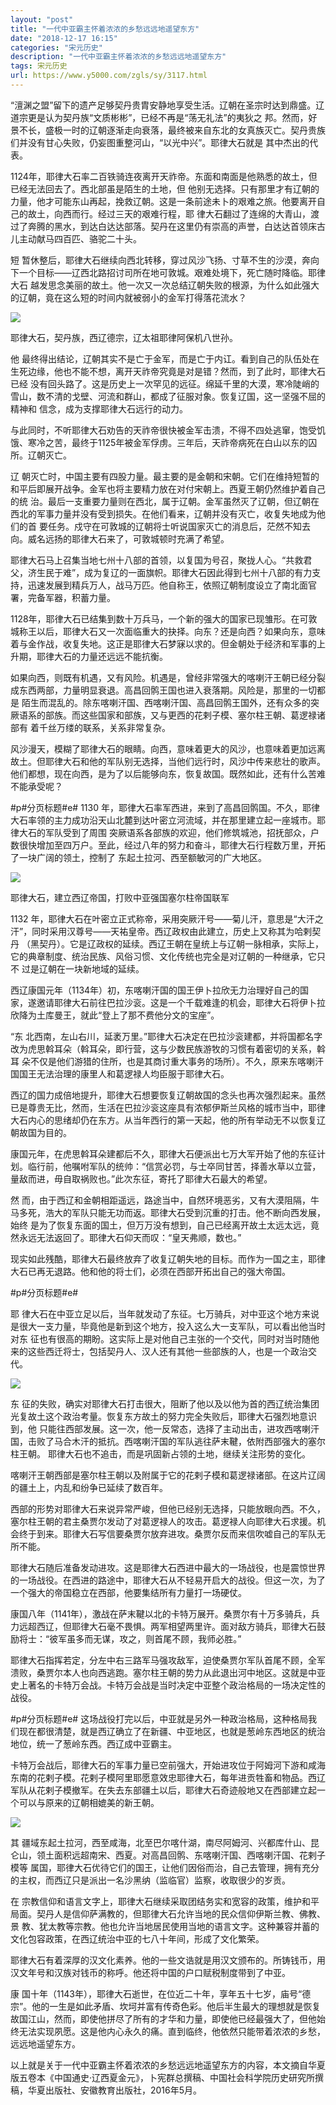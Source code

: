 ```yaml
---
layout: "post"
title: "一代中亚霸主怀着浓浓的乡愁远远地遥望东方"
date: "2018-12-17 16:15"
categories: "宋元历史"
description: "一代中亚霸主怀着浓浓的乡愁远远地遥望东方"
tags: 宋元历史
url: https://www.y5000.com/zgls/sy/3117.html
---
```






“澶渊之盟”留下的遗产足够契丹贵胄安静地享受生活。辽朝在圣宗时达到鼎盛。辽道宗更是认为契丹族“文质彬彬”，已经不再是“荡无礼法”的夷狄之
邦。然而，好景不长，盛极一时的辽朝逐渐走向衰落，最终被来自东北的女真族灭亡。契丹贵族们并没有甘心失败，仍妄图重整河山，“以光中兴”。耶律大石就是
其中杰出的代表。

1124年，耶律大石率二百铁骑连夜离开天祚帝。东面和南面是他熟悉的故土，但已经无法回去了。西北部虽是陌生的土地，但
他别无选择。只有那里才有辽朝的力量，他才可能东山再起，挽救辽朝。这是一条前途未卜的艰难之旅。他要离开自己的故土，向西而行。经过三天的艰难行程，耶
律大石翻过了连绵的大青山，渡过了奔腾的黑水，到达白达达部落。契丹在这里仍有崇高的声誉，白达达首领床古儿主动献马四百匹、骆驼二十头。

短 暂休整后，耶律大石继续向西北转移，穿过风沙飞扬、寸草不生的沙漠，奔向下一个目标——辽西北路招讨司所在地可敦城。艰难处境下，死亡随时降临。耶律大石
越发思念美丽的故土。他一次又一次总结辽朝失败的根源，为什么如此强大的辽朝，竟在这么短的时间内就被弱小的金军打得落花流水？

![](https://img.y5000.com/uploads/allimg/160909/5-160ZZ9493KW.jpg)

耶律大石，契丹族，西辽德宗，辽太祖耶律阿保机八世孙。

他 最终得出结论，辽朝其实不是亡于金军，而是亡于内讧。看到自己的队伍处在生死边缘，他也不能不想，离开天祚帝究竟是对是错？然而，到了此时，耶律大石已经
没有回头路了。这是历史上一次罕见的远征。绵延千里的大漠，寒冷陡峭的雪山，数不清的戈壁、河流和群山，都成了征服对象。恢复辽国，这一坚强不屈的精神和
信念，成为支撑耶律大石远行的动力。

与此同时，不听耶律大石劝告的天祚帝很快被金军击溃，不得不四处逃窜，饱受饥饿、寒冷之苦，最终于1125年被金军俘虏。三年后，天祚帝病死在白山以东的囚所。辽朝灭亡。

辽 朝灭亡时，中国主要有四股力量。最主要的是金朝和宋朝。它们在维持短暂的和平后即展开战争。金军也将主要精力放在对付宋朝上。西夏王朝仍然维护着自己的统
治。最后一支重要力量则在西北，属于辽朝。金军虽然灭了辽朝，但辽朝在西北的军事力量并没有受到损失。在他们看来，辽朝并没有灭亡，收复失地成为他们的首
要任务。戍守在可敦城的辽朝将士听说国家灭亡的消息后，茫然不知去向。威名远扬的耶律大石来了，可敦城顿时充满了希望。

耶律大石马上召集当地七州十八部的首领，以复国为号召，聚拢人心。“共救君父，济生民于难”，成为复辽的一面旗帜。耶律大石因此得到七州十八部的有力支持，迅速发展到精兵万人，战马万匹。他自称王，依照辽朝制度设立了南北面官署，完备军器，积蓄力量。

1128年，耶律大石已结集到数十万兵马，一个新的强大的国家已现雏形。在可敦城称王以后，耶律大石又一次面临重大的抉择。向东？还是向西？如果向东，意味着与金作战，收复失地。这正是耶律大石梦寐以求的。但金朝处于经济和军事的上升期，耶律大石的力量还远远不能抗衡。

如果向西，则既有机遇，又有风险。机遇是，曾经非常强大的喀喇汗王朝已经分裂成东西两部，力量明显衰退。高昌回鹘王国也进入衰落期。风险是，那里的一切都是
陌生而混乱的。除东喀喇汗国、西喀喇汗国、高昌回鹘王国外，还有众多的突厥语系的部族。而这些国家和部族，又与更西的花剌子模、塞尔柱王朝、葛逻禄诸部有
着千丝万缕的联系，关系非常复杂。  

风沙漫天，模糊了耶律大石的眼睛。向西，意味着更大的风沙，也意味着更加远离故土。但耶律大石和他的军队别无选择，当他们远行时，风沙中传来悲壮的歌声。他们都想，现在向西，是为了以后能够向东，恢复故国。既然如此，还有什么苦难不能承受呢？

#p#分页标题#e# 1130
年，耶律大石率军西进，来到了高昌回鹘国。不久，耶律大石率领的主力成功沿天山北麓到达叶密立河流域，并在那里建立起一座城市。耶律大石的军队受到了周围
突厥语系各部族的欢迎，他们修筑城池，招抚部众，户数很快增加至四万户。至此，经过八年的努力和奋斗，耶律大石行程数万里，开拓了一块广阔的领土，控制了
东起土拉河、西至额敏河的广大地区。

![](https://img.y5000.com/uploads/allimg/160909/5-160ZZ94951533.jpg)

耶律大石，建立西辽帝国，打败中亚强国塞尔柱帝国联军

1132 年，耶律大石在叶密立正式称帝，采用突厥汗号——菊儿汗，意思是“大汗之汗”，同时采用汉尊号——天祐皇帝。西辽政权由此建立，历史上又称其为哈剌契丹
（黑契丹）。它是辽政权的延续。西辽王朝在皇统上与辽朝一脉相承，实际上，它的典章制度、统治民族、风俗习惯、文化传统也完全是对辽朝的一种继承，它只不
过是辽朝在一块新地域的延续。

西辽康国元年（1134年）初，东喀喇汗国的国王伊卜拉欣无力治理好自己的国家，遂邀请耶律大石前往巴拉沙衮。这是一个千载难逢的机会，耶律大石将伊卜拉欣降为土库曼王，就此“登上了那不费他分文的宝座”。

“东 北西南，左山右川，延袤万里。”耶律大石决定在巴拉沙衮建都，并将国都名字改为虎思斡耳朵（斡耳朵，即行营，这与少数民族游牧的习惯有着密切的关系，斡耳
朵不仅是他们游猎的住所，也是其商讨重大事务的场所）。不久，原来东喀喇汗国国王无法治理的康里人和葛逻禄人均臣服于耶律大石。

西辽的国力成倍地提升，耶律大石想要恢复辽朝故国的念头也再次强烈起来。虽然已是尊贵无比，然而，生活在巴拉沙衮这座具有浓郁伊斯兰风格的城市当中，耶律大石内心的思绪却仍在东方。从当年西行的第一天起，他的所有举动无不以恢复辽朝故国为目的。

康国元年，在虎思斡耳朵建都后不久，耶律大石便派出七万大军开始了他的东征计划。临行前，他嘱咐军队的统帅：“信赏必罚，与士卒同甘苦，择善水草以立营，量敌而进，毋自取祸败也。”此次东征，寄托了耶律大石最大的希望。

然 而，由于西辽和金朝相距遥远，路途当中，自然环境恶劣，又有大漠阻隔，牛马多死，浩大的军队只能无功而返。耶律大石受到沉重的打击。他不断向西发展，始终
是为了恢复东面的国土，但万万没有想到，自己已经离开故土太远太远，竟然永远无法返回了。耶律大石仰天而叹：“皇天弗顺，数也。”  

现实如此残酷，耶律大石最终放弃了收复辽朝失地的目标。而作为一国之主，耶律大石已再无退路。他和他的将士们，必须在西部开拓出自己的强大帝国。

#p#分页标题#e#

耶 律大石在中亚立足以后，当年就发动了东征。七万骑兵，对中亚这个地方来说是很大一支力量，毕竟他是新到这个地方，投入这么大一支军队，可以看出他当时对东
征也有很高的期盼。这实际上是对他自己主张的一个交代，同时对当时随他来的这些西迁将士，包括契丹人、汉人还有其他一些部族的人，也是一个政治交代。

![](https://img.y5000.com/uploads/allimg/160909/5-160ZZ9500K27.jpg)

东 征的失败，确实对耶律大石打击很大，阻断了他以及以他为首的西辽统治集团光复故土这个政治考量。恢复东方故土的努力完全失败后，耶律大石强烈地意识到，他
只能往西部发展。这一次，他一反常态，选择了主动出击，进攻西喀喇汗国，击败了马合木汗的抵抗。西喀喇汗国的军队逃往萨末鞬，依附西部强大的塞尔柱王朝。
耶律大石也不追击，而是巩固新占领的土地，继续关注形势的变化。

喀喇汗王朝西部是塞尔柱王朝以及附属于它的花剌子模和葛逻禄诸部。在这片辽阔的疆土上，内乱和纷争已延续了数百年。

西部的形势对耶律大石来说异常严峻，但他已经别无选择，只能放眼向西。不久，塞尔柱王朝的君主桑贾尔发动了对葛逻禄人的攻击。葛逻禄人向耶律大石求援。机会终于到来。耶律大石写信要桑贾尔放弃进攻。桑贾尔反而来信吹嘘自己的军队无所不能。

耶律大石随后准备发动进攻。这是耶律大石西进中最大的一场战役，也是震惊世界的一场战役。在西进的路途中，耶律大石从不轻易开启大的战役。但这一次，为了一个强大的帝国稳立在西部，他要集结所有力量打一场硬仗。

康国八年（1141年），激战在萨末鞬以北的卡特万展开。桑贾尔有十万多骑兵，兵力远超西辽，但耶律大石毫不畏惧。两军相望两里许。面对敌方骑兵，耶律大石鼓励将士：“彼军虽多而无谋，攻之，则首尾不顾，我师必胜。”

耶律大石指挥若定，分左中右三路军马强攻敌军，迫使桑贾尔军队首尾不顾，全军溃败，桑贾尔本人也向西逃跑。塞尔柱王朝的势力从此退出河中地区。这就是中亚史上著名的卡特万会战。卡特万会战是当时决定中亚整个政治格局的一场决定性的战役。  

#p#分页标题#e#
这场战役打完以后，中亚就是另外一种政治格局，这种格局我们现在都很清楚，就是西辽确立了在新疆、中亚地区，也就是葱岭东西地区的统治地位，统一了葱岭东西。西辽成中亚霸主。

卡特万会战后，耶律大石的军事力量已空前强大，开始进攻位于阿姆河下游和咸海东南的花剌子模。花剌子模阿里耶愿意效忠耶律大石，每年进贡牲畜和物品。西辽军队从花剌子模撤军。在失去东部疆土以后，耶律大石奇迹般地又在西部建立起一个可以与原来的辽朝相媲美的新王朝。

![](https://img.y5000.com/uploads/allimg/160909/5-160ZZ95023311.jpg)

其 疆域东起土拉河，西至咸海，北至巴尔喀什湖，南尽阿姆河、兴都库什山、昆仑山，领土面积远超南宋、西夏。对高昌回鹘、东喀喇汗国、西喀喇汗国、花剌子模等
属国，耶律大石优待它们的国王，让他们因俗而治，自己去管理，拥有充分的主权，而西辽只是派出一名沙黑纳（监临官）监察，收取很少的岁贡。

在 宗教信仰和语言文字上，耶律大石继续采取团结务实和宽容的政策，维护和平局面。契丹人是信仰萨满教的，但耶律大石允许当地的民众信仰伊斯兰教、佛教、景
教、犹太教等宗教。他也允许当地居民使用当地的语言文字。这种兼容并蓄的文化包容政策，在西辽统治中亚的七八十年间，形成了文化繁荣。

耶律大石有着深厚的汉文化素养。他的一些文诰就是用汉文颁布的。所铸钱币，用汉文年号和汉族对钱币的称呼。他还将中国的户口赋税制度带到了中亚。

康 国十年（1143年），耶律大石逝世，在位近二十年，享年五十七岁，庙号“德宗”。他的一生是如此矛盾、坎坷并富有传奇色彩。他后半生最大的理想就是恢复
故国江山，然而，即使他拼尽了所有的才华和力量，即使他已经最强大了，但他始终无法实现夙愿。这是他内心永久的痛。直到临终，他依然只能带着浓浓的乡愁，
远远地遥望东方。

以上就是关于一代中亚霸主怀着浓浓的乡愁远远地遥望东方的内容，本文摘自华夏版五卷本《中国通史·辽西夏金元》，卜宪群总撰稿、中国社会科学院历史研究所撰稿，华夏出版社、安徽教育出版社，2016年5月。
